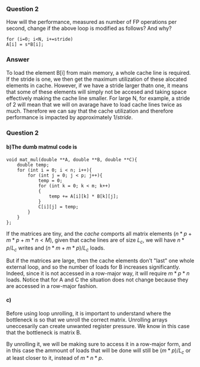 ### Question 2
How will the performance, measured as number of FP operations per second,
change if the above loop is modified as follows? And why?
```
for (i=0; i<N, i+=stride)
A[i] = s*B[i];
```

### Answer

To load the element B[i] from main memory, a whole cache line is required. If the stride is one, we then get the maximum utilization of these alocated elements in cache. However, if we have a stride larger thatn one, it means that some of these elements will simply not be accesed and taking space effectively making the cache line smaller. For large N, for example, a stride of 2 will mean that we will on avarage have to load cache lines twice as much. Therefore we can say that the cache utilization and therefore performance is impacted by approximately $1/stride$.


### Question 2
#### b)The dumb matmul code is 

```
void mat_mul(double **A, double **B, double **C){
    double temp;
    for (int i = 0; i < n; i++){
        for (int j = 0; j < p; j++){
            temp = 0;
            for (int k = 0; k < m; k++)
            {
                temp += A[i][k] * B[k][j];
            }
            C[i][j] = temp;
        }
    }
};
```
If the matrices are tiny, and the *cache* comports all matrix elements ($n*p + m*p + m*n < M$), given that cache lines are of size $L_c$, we will have $n*p / L_c$ writes and $(n*m + m*p)/L_c$ loads.

But if the matrices are large, then the cache elements don't "last" one whole external loop, and so the number of loads for B increases significantly. Indeed, since it is not accessed in a row-major way, it will require $m*p*n$ loads. Notice that for A and C the situation does not change because they are accessed in a row-major fashion.

#### c)

Before using loop unrolling, it is important to understand where the bottleneck is so that we unroll the correct matrix. Unrolling arrays uneccesarily can create unwanted register pressure. We know in this case that the bottleneck is matrix B.

By unrolling it, we will be making sure to access it in a row-major form, and in this case the ammount of loads that will be done will still be $(m*p)/L_c$ or at least closer to it, instead of $m*n*p$.
